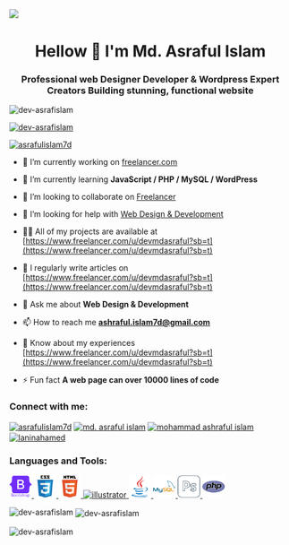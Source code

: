 <img src="https://i.ibb.co/205rBHdv/Md-Asraful-islam.png">
<h1 align="center">Hellow 🙂 I'm Md. Asraful Islam</h1>
<h3 align="center">Professional web Designer Developer & Wordpress Expert Creators Building stunning, functional website</h3>

<p align="left"> <img src="https://komarev.com/ghpvc/?username=dev-asrafislam&label=Profile%20views&color=0e75b6&style=flat" alt="dev-asrafislam" /> </p>

<p align="left"> <a href="https://github.com/ryo-ma/github-profile-trophy"><img src="https://github-profile-trophy.vercel.app/?username=dev-asrafislam" alt="dev-asrafislam" /></a> </p>

<p align="left"> <a href="https://twitter.com/asrafulislam7d" target="blank"><img src="https://img.shields.io/twitter/follow/asrafulislam7d?logo=twitter&style=for-the-badge" alt="asrafulislam7d" /></a> </p>

- 🔭 I’m currently working on [freelancer.com](https://www.freelancer.com/u/devmdasraful?sb=t)

- 🌱 I’m currently learning **JavaScript / PHP / MySQL / WordPress**

- 👯 I’m looking to collaborate on [Freelancer](https://www.freelancer.com/u/devmdasraful?sb=t)

- 🤝 I’m looking for help with [Web Design & Development](https://github.com/dev-asrafislam/dev-asrafislam)

- 👨‍💻 All of my projects are available at [https://www.freelancer.com/u/devmdasraful?sb=t](https://www.freelancer.com/u/devmdasraful?sb=t)

- 📝 I regularly write articles on [https://www.freelancer.com/u/devmdasraful?sb=t](https://www.freelancer.com/u/devmdasraful?sb=t)

- 💬 Ask me about **Web Design & Development**

- 📫 How to reach me **ashraful.islam7d@gmail.com**

- 📄 Know about my experiences [https://www.freelancer.com/u/devmdasraful?sb=t](https://www.freelancer.com/u/devmdasraful?sb=t)

- ⚡ Fun fact **A web page can over 10000 lines of code**

<h3 align="left">Connect with me:</h3>
<p align="left">
<a href="https://twitter.com/asrafulislam7d" target="blank"><img align="center" src="https://raw.githubusercontent.com/rahuldkjain/github-profile-readme-generator/master/src/images/icons/Social/twitter.svg" alt="asrafulislam7d" height="30" width="40" /></a>
<a href="https://linkedin.com/in/md. asraful islam" target="blank"><img align="center" src="https://raw.githubusercontent.com/rahuldkjain/github-profile-readme-generator/master/src/images/icons/Social/linked-in-alt.svg" alt="md. asraful islam" height="30" width="40" /></a>
<a href="https://fb.com/mohammad ashraful islam" target="blank"><img align="center" src="https://raw.githubusercontent.com/rahuldkjain/github-profile-readme-generator/master/src/images/icons/Social/facebook.svg" alt="mohammad ashraful islam" height="30" width="40" /></a>
<a href="https://instagram.com/laninahamed" target="blank"><img align="center" src="https://raw.githubusercontent.com/rahuldkjain/github-profile-readme-generator/master/src/images/icons/Social/instagram.svg" alt="laninahamed" height="30" width="40" /></a>
</p>

<h3 align="left">Languages and Tools:</h3>
<p align="left"> <a href="https://getbootstrap.com" target="_blank" rel="noreferrer"> <img src="https://raw.githubusercontent.com/devicons/devicon/master/icons/bootstrap/bootstrap-plain-wordmark.svg" alt="bootstrap" width="40" height="40"/> </a> <a href="https://www.w3schools.com/css/" target="_blank" rel="noreferrer"> <img src="https://raw.githubusercontent.com/devicons/devicon/master/icons/css3/css3-original-wordmark.svg" alt="css3" width="40" height="40"/> </a> <a href="https://www.w3.org/html/" target="_blank" rel="noreferrer"> <img src="https://raw.githubusercontent.com/devicons/devicon/master/icons/html5/html5-original-wordmark.svg" alt="html5" width="40" height="40"/> </a> <a href="https://www.adobe.com/in/products/illustrator.html" target="_blank" rel="noreferrer"> <img src="https://www.vectorlogo.zone/logos/adobe_illustrator/adobe_illustrator-icon.svg" alt="illustrator" width="40" height="40"/> </a> <a href="https://www.java.com" target="_blank" rel="noreferrer"> <img src="https://raw.githubusercontent.com/devicons/devicon/master/icons/java/java-original.svg" alt="java" width="40" height="40"/> </a> <a href="https://www.mysql.com/" target="_blank" rel="noreferrer"> <img src="https://raw.githubusercontent.com/devicons/devicon/master/icons/mysql/mysql-original-wordmark.svg" alt="mysql" width="40" height="40"/> </a> <a href="https://www.photoshop.com/en" target="_blank" rel="noreferrer"> <img src="https://raw.githubusercontent.com/devicons/devicon/master/icons/photoshop/photoshop-line.svg" alt="photoshop" width="40" height="40"/> </a> <a href="https://www.php.net" target="_blank" rel="noreferrer"> <img src="https://raw.githubusercontent.com/devicons/devicon/master/icons/php/php-original.svg" alt="php" width="40" height="40"/> </a> </p>

<p><img align="left" src="https://github-readme-stats.vercel.app/api/top-langs?username=dev-asrafislam&show_icons=true&locale=en&layout=compact" alt="dev-asrafislam" /></p>

<p>&nbsp;<img align="center" src="https://github-readme-stats.vercel.app/api?username=dev-asrafislam&show_icons=true&locale=en" alt="dev-asrafislam" /></p>

<p><img align="center" src="https://github-readme-streak-stats.herokuapp.com/?user=dev-asrafislam&" alt="dev-asrafislam" /></p>
